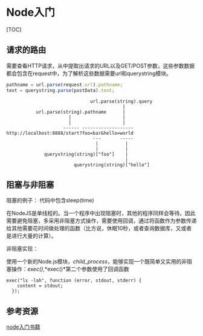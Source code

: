 # Node入门

[TOC]

## 请求的路由

需要查看HTTP请求，从中提取出请求的URL以及GET/POST参数，这些参数数据都会包含在request中，为了解析这些数据需要url和querystring模块。

```js
pathname = url.parse(request.url).pathname;
text = querystring.parse(postData).text;
```

```
                               url.parse(string).query
                                           |
           url.parse(string).pathname      |
                       |                   |
                       |                   |
                     ------ -------------------
http://localhost:8888/start?foo=bar&hello=world
                                ---       -----
                                 |          |
                                 |          |
              querystring(string)["foo"]    |
                                            |
                         querystring(string)["hello"]
```



## 阻塞与非阻塞

阻塞的例子：
代码中包含sleep(time)

在NodeJS是单线程的。当一个程序中出现阻塞时，其他的程序同样会等待。因此需要避免阻塞，多采用非阻塞方式操作，需要使用回调，通过将函数作为参数传递给其他需要花时间做处理的函数（比方说，休眠10秒，或者查询数据库，又或者是进行大量的计算）。

非阻塞实现：

使用一个新的Node.js模块，*child_process*，能够实现一个既简单又实用的非阻塞操作：*exec()*,*exec()*第二个参数使用了回调函数

```
exec("ls -lah", function (error, stdout, stderr) {
    content = stdout;
  });
```





## 参考资源

[node入门书籍](https://www.nodebeginner.org/index-zh-cn.html)

